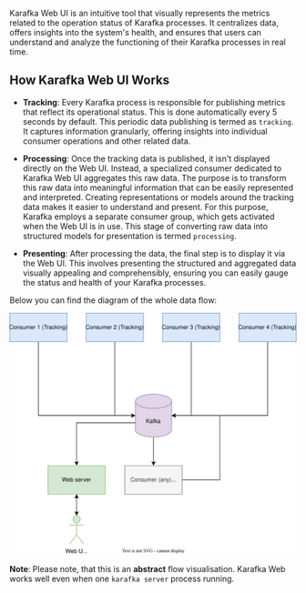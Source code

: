 Karafka Web UI is an intuitive tool that visually represents the metrics related to the operation status of Karafka processes. It centralizes data, offers insights into the system's health, and ensures that users can understand and analyze the functioning of their Karafka processes in real time.

## How Karafka Web UI Works

- **Tracking**: Every Karafka process is responsible for publishing metrics that reflect its operational status. This is done automatically every 5 seconds by default. This periodic data publishing is termed as `tracking`. It captures information granularly, offering insights into individual consumer operations and other related data.

- **Processing**: Once the tracking data is published, it isn't displayed directly on the Web UI. Instead, a specialized consumer dedicated to Karafka Web UI aggregates this raw data. The purpose is to transform this raw data into meaningful information that can be easily represented and interpreted. Creating representations or models around the tracking data makes it easier to understand and present. For this purpose, Karafka employs a separate consumer group, which gets activated when the Web UI is in use. This stage of converting raw data into structured models for presentation is termed `processing`.

- **Presenting**: After processing the data, the final step is to display it via the Web UI. This involves presenting the structured and aggregated data visually appealing and comprehensibly, ensuring you can easily gauge the status and health of your Karafka processes.

Below you can find the diagram of the whole data flow:

<p align="center">
  <img src="https://raw.githubusercontent.com/karafka/misc/master/charts/web-ui-flow.svg" alt="karafka web ui data flow"/>
</p>

**Note**: Please note, that this is an **abstract** flow visualisation. Karafka Web works well even when one `karafka server` process running.
